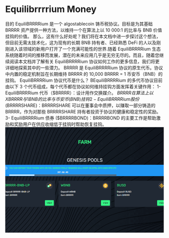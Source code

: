 # Equilibrrrrium Money

目的
EquiliBRRRRium 是一个 algostablecoin 铸币税协议。目标是为其基础 BRRRR 资产提供一种方法，以维持一个在算法上以 10 000:1 的比率与 BNB 价值挂钩的价值。
那么，这有什么好处呢？我们将在本文档中进一步探讨这个想法，但目前无需太技术化，这为现有的长期 BNB 持有者、已经熟悉 DeFi 的人以及刚刚进入该领域的新用户打开了一个充满可能性的世界.随着 EquiliBRRRRium 生态系统随着时间的推移而发展，潜在的未来应用几乎是无穷无尽的。而且，随着您继续阅读本文档并了解有关 EquiliBRRRRium 协议如何工作的更多信息，我们将更详细地探索其中的一些潜力。
BRRRR 是 EquiliBRRRRium 协议的原生代币。协议中内置的稳定机制旨在长期维持 BRRRR 的 10,000 BRRRR = 1 币安币（BNB）的挂钩。
EquiliBRRRRium 协议代币是什么？
BEquiliBRRRRium 的多代币协议目前由以下 3 个代币组成，每个代币都在协议如何维持挂钩方面发挥着关键作用：
1- EquiliBRRRRium 代币（$BRRRR）：设计用作交换媒介。 $BRRRR 在算法上以 X BRRRR 与 1 BNB 的比率与币安币 (BNB) 挂钩
2- EquiliBRRRRium 股份 ($BRRRRSHARE)：BRRRRSHARE 可以在董事会中质押，以赚取一部分铸造的 BRRRR，作为对那些 BRRRRSHARE 持有者投资于协议的健康和稳定性的奖励。
3- EquiliBRRRRium 债券 ($BRRRRBOND)：BRRRRBOND 的主要工作是帮助激励和奖励用户在供应收缩低于挂钩时帮助恢复挂钩。![equilibrrrriummoney-dapp-defi-bsc-image1_19fa791bbb247e34f1cb24451476d551](equilibrrrriummoney-dapp-defi-bsc-image1_19fa791bbb247e34f1cb24451476d551.png)
